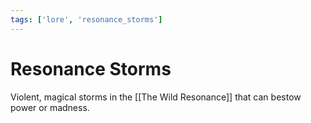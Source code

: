 ```yaml
---
tags: ['lore', 'resonance_storms']
---
```


# Resonance Storms
Violent, magical storms in the [[The Wild Resonance]] that can bestow power or madness.
